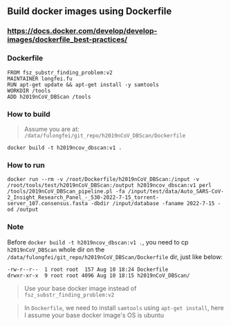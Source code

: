 ## Build docker images using Dockerfile

### https://docs.docker.com/develop/develop-images/dockerfile_best-practices/



### Dockerfile
```
FROM fsz_substr_finding_problem:v2
MAINTAINER longfei.fu
RUN apt-get update && apt-get install -y samtools
WORKDIR /tools
ADD h2019nCoV_DBScan /tools
```


### How to build
> Assume you are at: `/data/fulongfei/git_repo/h2019nCoV_DBScan/Dockerfile`

`docker build -t h2019ncov_dbscan:v1 .`


### How to run

```
docker run --rm -v /root/Dockerfile/h2019nCoV_DBScan:/input -v /root/tools/test/h2019nCoV_DBScan:/output h2019ncov_dbscan:v1 perl /tools/2019nCoV_DBScan_pipeline.pl -fa /input/test/data/Auto_SARS-CoV-2_Insight_Research_Panel_-_530-2022-7-15_torrent-server_107.consensus.fasta -dbdir /input/database -faname 2022-7-15 -od /output
```

### Note
Before `docker build -t h2019ncov_dbscan:v1 .`, you need to cp `h2019nCoV_DBScan` whole dir on the `/data/fulongfei/git_repo/h2019nCoV_DBScan/Dockerfile` dir, just like below:

```
-rw-r--r--  1 root root  157 Aug 10 18:24 Dockerfile
drwxr-xr-x  9 root root 4096 Aug 10 18:15 h2019nCoV_DBScan/
``` 


> Use your base docker image instead of `fsz_substr_finding_problem:v2`

> In `Dockerfile`, we need to install `samtools` using `apt-get install`, here I assume your base docker image's OS is ubuntu